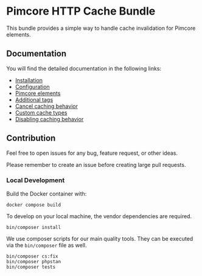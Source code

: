 # Pimcore HTTP Cache Bundle

This bundle provides a simple way to handle cache invalidation for Pimcore elements.

## Documentation

You will find the detailed documentation in the following links:

* [Installation](doc/1-installation.md)
* [Configuration](doc/2-configuration.md)
* [Pimcore elements](doc/3-pimcore-elements.md)
* [Additional tags](doc/4-additional-tags.md)
* [Cancel caching behavior](doc/5-cancel-caching-behavior.md)
* [Custom cache types](doc/6-custom-cache-types.md)
* [Disabling caching behavior](doc/7-disable-caching-behavior.md)

## Contribution

Feel free to open issues for any bug, feature request, or other ideas.

Please remember to create an issue before creating large pull requests.

### Local Development

Build the Docker container with:

```shell
docker compose build
```

To develop on your local machine, the vendor dependencies are required.

```shell
bin/composer install
```

We use composer scripts for our main quality tools. They can be executed via the `bin/composer` file as well.

```shell
bin/composer cs:fix
bin/composer phpstan
bin/composer tests
```
